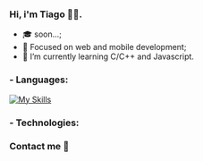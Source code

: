 ### Hi, i'm Tiago 🙋‍♂️.

- 🎓 soon...;
- 🎯 Focused on web and mobile development;
- 🌱 I’m currently learning C/C++ and Javascript.

### - Languages:
[![My Skills](https://skillicons.dev/icons?i=c,cpp,js)](https://skillicons.dev)

### - Technologies:


### Contact me 💬
